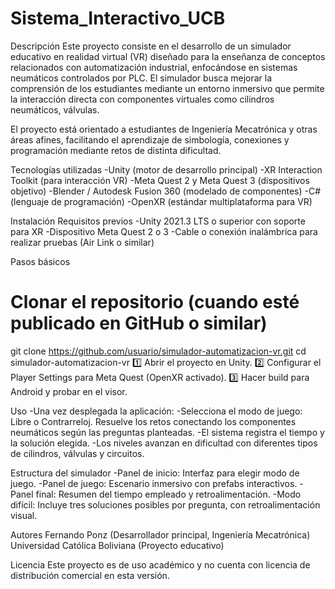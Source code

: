 # Sistema_Interactivo_UCB
Descripción
Este proyecto consiste en el desarrollo de un simulador educativo en realidad virtual (VR) diseñado para la enseñanza de conceptos relacionados con automatización industrial, enfocándose en sistemas neumáticos controlados por PLC. El simulador busca mejorar la comprensión de los estudiantes mediante un entorno inmersivo que permite la interacción directa con componentes virtuales como cilindros neumáticos, válvulas.

El proyecto está orientado a estudiantes de Ingeniería Mecatrónica y otras áreas afines, facilitando el aprendizaje de simbología, conexiones y programación mediante retos de distinta dificultad.

Tecnologías utilizadas
-Unity (motor de desarrollo principal)
-XR Interaction Toolkit (para interacción VR)
-Meta Quest 2 y Meta Quest 3 (dispositivos objetivo)
-Blender / Autodesk Fusion 360 (modelado de componentes)
-C# (lenguaje de programación)
-OpenXR (estándar multiplataforma para VR)

Instalación
Requisitos previos
-Unity 2021.3 LTS o superior con soporte para XR
-Dispositivo Meta Quest 2 o 3
-Cable o conexión inalámbrica para realizar pruebas (Air Link o similar)

Pasos básicos
# Clonar el repositorio (cuando esté publicado en GitHub o similar)
git clone https://github.com/usuario/simulador-automatizacion-vr.git
cd simulador-automatizacion-vr
1️⃣ Abrir el proyecto en Unity.
2️⃣ Configurar el Player Settings para Meta Quest (OpenXR activado).
3️⃣ Hacer build para Android y probar en el visor.

Uso
-Una vez desplegada la aplicación:
-Selecciona el modo de juego: Libre o Contrarreloj.
Resuelve los retos conectando los componentes neumáticos según las preguntas planteadas.
-El sistema registra el tiempo y la solución elegida.
-Los niveles avanzan en dificultad con diferentes tipos de cilindros, válvulas y circuitos.

Estructura del simulador
-Panel de inicio: Interfaz para elegir modo de juego.
-Panel de juego: Escenario inmersivo con prefabs interactivos.
-Panel final: Resumen del tiempo empleado y retroalimentación.
-Modo difícil: Incluye tres soluciones posibles por pregunta, con retroalimentación visual.

Autores
Fernando Ponz (Desarrollador principal, Ingeniería Mecatrónica)
Universidad Católica Boliviana (Proyecto educativo)

Licencia
Este proyecto es de uso académico y no cuenta con licencia de distribución comercial en esta versión.
